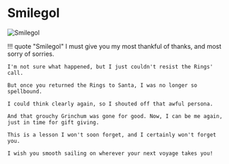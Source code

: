 # Smilegol

![Smilegol](/img/castle/smilegol.png)

!!! quote "Smilegol"
	I must give you my most thankful of thanks, and most sorry of sorries.

	I'm not sure what happened, but I just couldn't resist the Rings' call.

	But once you returned the Rings to Santa, I was no longer so spellbound.

	I could think clearly again, so I shouted off that awful persona.

	And that grouchy Grinchum was gone for good. Now, I can be me again, just in time for gift giving.

	This is a lesson I won't soon forget, and I certainly won't forget you.

	I wish you smooth sailing on wherever your next voyage takes you!